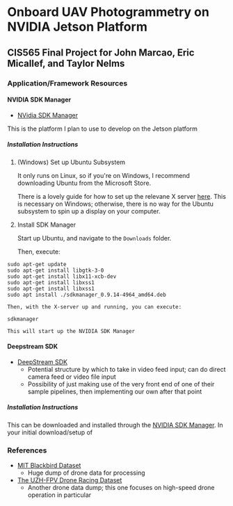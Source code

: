 # Onboard UAV Photogrammetry on NVIDIA Jetson Platform
## CIS565 Final Project for John Marcao, Eric Micallef, and Taylor Nelms

### Application/Framework Resources

#### NVIDIA SDK Manager
* [NVidia SDK Manager](https://developer.nvidia.com/embedded/downloads)

This is the platform I plan to use to develop on the Jetson platform

##### Installation Instructions

1. (Windows) Set up Ubuntu Subsystem

    It only runs on Linux, so if you're on Windows, I recommend downloading Ubuntu from the Microsoft Store.

    There is a lovely guide for how to set up the relevane X server [here](https://www.howtogeek.com/261575/how-to-run-graphical-linux-desktop-applications-from-windows-10s-bash-shell/). This is necessary on Windows; otherwise, there is no way for the Ubuntu subsystem to spin up a display on your computer.

2. Install SDK Manager

    Start up Ubuntu, and navigate to the `Downloads` folder.

    Then, execute:
```
sudo apt-get update
sudo apt-get install libgtk-3-0
sudo apt-get install libx11-xcb-dev
sudo apt-get install libxss1
sudo apt-get install libxss1
sudo apt install ./sdkmanager_0.9.14-4964_amd64.deb
```

    Then, with the X-server up and running, you can execute:
```
sdkmanager
```
    This will start up the NVIDIA SDK Manager

#### Deepstream SDK

* [DeepStream SDK](https://developer.nvidia.com/deepstream-sdk)
  * Potential structure by which to take in video feed input; can do direct camera feed or video file input
  * Possibility of just making use of the very front end of one of their sample pipelines, then implementing our own after that point

##### Installation Instructions

This can be downloaded and installed through the [NVIDIA SDK Manager](#NVIDIA-SDK-Manager). In your initial download/setup of

### References

* [MIT Blackbird Dataset](https://github.com/mit-fast/Blackbird-Dataset)
  * Huge dump of drone data for processing
* [The UZH-FPV Drone Racing Dataset](http://rpg.ifi.uzh.ch/uzh-fpv.html)
  * Another drone data dump; this one focuses on high-speed drone operation in particular
